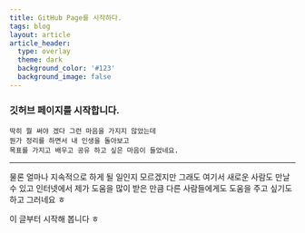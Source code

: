 ```yaml
---
title: GitHub Page를 시작하다.
tags: blog
layout: article
article_header:
  type: overlay
  theme: dark
  background_color: '#123'
  background_image: false
---
```


### 깃허브 페이지를 시작합니다.
```
딱히 뭘 써야 겠다 그런 마음을 가지지 않았는데
뭔가 정리를 하면서 내 인생을 돌아보고 
목표를 가지고 배우고 공유 하고 싶은 마음이 들었네요.
```
---

물론 얼마나 지속적으로 하게 될 일인지 모르겠지만
그래도 여기서 새로운 사람도 만날 수 있고 
인터넷에서 제가 도움을 많이 받은 만큼
다른 사람들에게도 도움을 주고 싶기도 하고 그러네요 ㅎ

이 글부터 시작해 봅니다 ㅎ 
